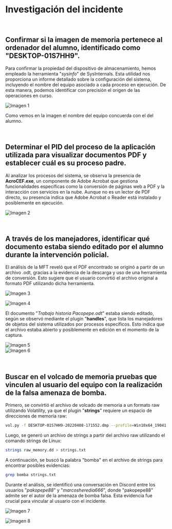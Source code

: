 # Investigación del incidente

<br>

## Confirmar si la imagen de memoria pertenece al ordenador del alumno, identificado como "DESKTOP-01S7HH9".

Para confirmar la propiedad del dispositivo de almacenamiento, hemos empleado la herramienta "*sysinfo*" de SysInternals. Esta utilidad nos proporciona un informe detallado sobre la configuración del sistema, incluyendo el nombre del equipo asociado a cada proceso en ejecución. De esta manera, podemos identificar con precisión el origen de las operaciones en curso.

![Imagen 1](_resources/1.png)

Como vemos en la imagen el nombre del equipo concuerda con el del alumno.

<br>

## Determinar el PID del proceso de la aplicación utilizada para visualizar documentos PDF y establecer cuál es su proceso padre.

Al analizar los procesos del sistema, se observa la presencia de **AcroCEF.exe**, un componente de Adobe Acrobat que gestiona funcionalidades específicas como la conversión de páginas web a PDF y la interacción con servicios en la nube. Aunque no es un lector de PDF directo, su presencia indica que Adobe Acrobat o Reader está instalado y posiblemente en ejecución.

![Imagen 2](_resources/2.png)

<br>

## A través de los manejadores, identificar qué documento estaba siendo editado por el alumno durante la intervención policial.

El análisis de la MFT reveló que el PDF encontrado se originó a partir de un archivo .odt, gracias a la evidencia de la descarga y uso de una herramienta de conversión. Esto sugiere que el usuario convirtió el archivo original a formato PDF utilizando dicha herramienta.

![Imagen 3](_resources/3.png)

![Imagen 4](_resources/4.png)

El documento "*Trabajo historia Pacopepe.odt*" estaba siendo editado, según se observó mediante el plugin "**handles**", que lista los manejadores de objetos del sistema utilizados por procesos específicos. Esto indica que el archivo estaba abierto y posiblemente en edición en el momento de la captura.

![Imagen 5](_resources/5.png)  
![Imagen 6](_resources/6.png)

<br/>

## Buscar en el volcado de memoria pruebas que vinculen al usuario del equipo con la realización de la falsa amenaza de bomba.

Primero, se convirtió el archivo de volcado de memoria a un formato raw utilizando Volatility, ya que el plugin "**strings**" requiere un espacio de direcciones de memoria raw:

```bash
vol.py -f DESKTOP-01S7HH9-20220408-171552.dmp --profile=Win10x64_19041 imagecopy -O raw_memory.dd
```

Luego, se generó un archivo de strings a partir del archivo raw utilizando el comando strings de Linux:

```bash
strings raw_memory.dd > strings.txt
```

A continuación, se buscó la palabra "bomba" en el archivo de strings para encontrar posibles evidencias:

```bash
grep bomba strings.txt
```

Durante el análisis, se identificó una conversación en Discord entre los usuarios "*pakopepe88*" y "*marcosheredia666*", donde "pakopepe88" admite ser el autor de la amenaza de bomba falsa. Esta evidencia fue crucial para vincular al usuario con el incidente.

![Imagen 7](_resources/7.png)

![Imagen 8](_resources/8.png)